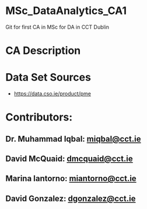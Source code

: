 # MSc_DataAnalytics_CA1
Git for first CA in MSc for DA in CCT Dublin

# CA Description 

# Data Set Sources

- https://data.cso.ie/product/pme


# Contributors: 

## Dr. Muhammad Iqbal:   miqbal@cct.ie
## David McQuaid:        dmcquaid@cct.ie
## Marina Iantorno:      miantorno@cct.ie
## David Gonzalez:       dgonzalez@cct.ie 




